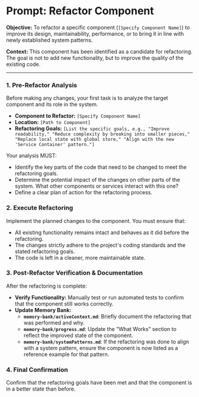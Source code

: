 # Prompt: Refactor Component

**Objective:** To refactor a specific component (`[Specify Component Name]`) to improve its design, maintainability, performance, or to bring it in line with newly established system patterns.

**Context:** This component has been identified as a candidate for refactoring. The goal is not to add new functionality, but to improve the quality of the existing code.

---

### **1. Pre-Refactor Analysis**

Before making any changes, your first task is to analyze the target component and its role in the system.

-   **Component to Refactor:** `[Specify Component Name]`
-   **Location:** `[Path to Component]`
-   **Refactoring Goals:** `[List the specific goals, e.g., "Improve readability," "Reduce complexity by breaking into smaller pieces," "Replace local state with global store," "Align with the new 'Service Container' pattern."]`

Your analysis MUST:
-   Identify the key parts of the code that need to be changed to meet the refactoring goals.
-   Determine the potential impact of the changes on other parts of the system. What other components or services interact with this one?
-   Define a clear plan of action for the refactoring process.

### **2. Execute Refactoring**

Implement the planned changes to the component. You must ensure that:
-   All existing functionality remains intact and behaves as it did before the refactoring.
-   The changes strictly adhere to the project's coding standards and the stated refactoring goals.
-   The code is left in a cleaner, more maintainable state.

### **3. Post-Refactor Verification & Documentation**

After the refactoring is complete:
-   **Verify Functionality:** Manually test or run automated tests to confirm that the component still works correctly.
-   **Update Memory Bank:**
    -   **`memory-bank/activeContext.md`**: Briefly document the refactoring that was performed and why.
    -   **`memory-bank/progress.md`**: Update the "What Works" section to reflect the improved state of the component.
    -   **`memory-bank/systemPatterns.md`**: If the refactoring was done to align with a system pattern, ensure the component is now listed as a reference example for that pattern.

### **4. Final Confirmation**

Confirm that the refactoring goals have been met and that the component is in a better state than before.
